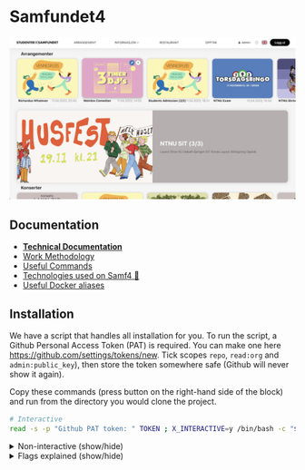 # Samfundet4

<img src="./docs/splash.png"/>

## Documentation

- **[Technical Documentation](/docs/technical/README.md)**
- [Work Methodology](/docs/work-methodology.md)
- [Useful Commands](/docs/useful-commands.md)
- [Technologies used on Samf4 🤖](/docs/technical/Samf4Tech.md)
- [Useful Docker aliases](/docs/docker-project-specific-commands.md)

## Installation

We have a script that handles all installation for you. To run the script, a Github Personal Access Token (PAT) is required.
You can make one here https://github.com/settings/tokens/new. Tick scopes `repo`, `read:org` and `admin:public_key`),
then store the token somewhere safe (Github will never show it again).

Copy these commands (press button on the right-hand side of the block)
and run from the directory you would clone the project.

```sh
# Interactive
read -s -p "Github PAT token: " TOKEN ; X_INTERACTIVE=y /bin/bash -c "$(curl -fsSL https://$TOKEN@raw.githubusercontent.com/Samfundet/Samfundet4/master/{bash_utils.sh,install.sh})" && . ~/.bash_profile && cd Samfundet4; unset TOKEN; unset X_INTERACTIVE;
```

<details>
<summary>Non-interactive (show/hide)</summary>

```sh
# Non-interactive
read -s -p "Github PAT token: " TOKEN ; X_INTERACTIVE=n /bin/bash -c "$(curl -fsSL https://$TOKEN@raw.githubusercontent.com/Samfundet/Samfundet4/master/{bash_utils.sh,install.sh})" && . ~/.bash_profile && cd Samfundet4; unset TOKEN; unset X_INTERACTIVE;
```

<!--
cd ~/my-projects/test; rm -rf Samfundet4; read -s -p "Github PAT token: " TOKEN ; X_INTERACTIVE=y /bin/bash -c "$(curl -fsSL https://$TOKEN@raw.githubusercontent.com/Samfundet/Samfundet4/master/{bash_utils.sh,install.sh})" && . ~/.bash_profile && cd Samfundet4; unset TOKEN; unset X_INTERACTIVE;
 -->
</details>

<details>
<summary>Flags explained (show/hide)</summary>

> - X_INTERACTIVE (y/n): determines how many prompts you receive before performing an action.  
>   curl:
> - -f: fail fast
> - -s: silent, no progress-meter
> - -S: show error on fail
> - -L: follow redirect

</details>

<br>
<br>
<br>
